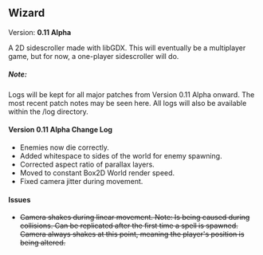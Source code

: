 <h2>Wizard</h2>
Version: <b>0.11 Alpha</b>

A 2D sidescroller made with libGDX. This will eventually be a multiplayer game, but for now, a one-player sidescroller will do.

<h5>Note:</h5>
Logs will be kept for all major patches from Version 0.11 Alpha onward. The most recent patch notes may be seen here. All logs will also be available within the /log directory.

<h4>Version 0.11 Alpha Change Log</h4>
<ul>
	<li>Enemies now die correctly.</li>
	<li>Added whitespace to sides of the world for enemy spawning.</li>
	<li>Corrected aspect ratio of parallax layers.</li>
	<li>Moved to constant Box2D World render speed.</li>
	<li>Fixed camera jitter during movement.</li>
</ul>

<h4>Issues</h4>
<ul>
	<li><del>Camera shakes during linear movement. Note: Is being caused during collisions. Can be replicated after the first time a spell is spawned. Camera always shakes at this point, meaning the player's position is being altered.</del></li>
</ul>
